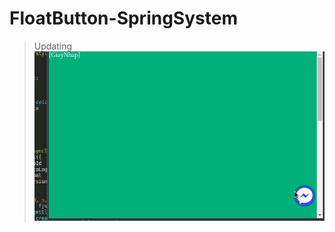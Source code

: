 # FloatButton-SpringSystem
> Updating
![image](https://github.com/giaynhap/FloatBtn-SpringSystem/raw/master/image.gif)